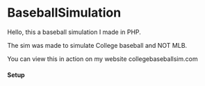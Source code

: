 # BaseballSimulation

Hello, this a baseball simulation I made in PHP.

The sim was made to simulate College baseball and NOT MLB.

You can view this in action on my website collegebaseballsim.com

#### Setup ####
